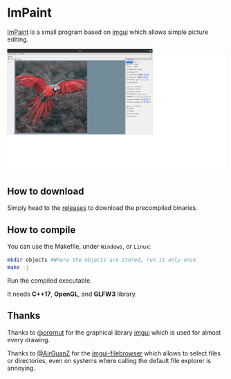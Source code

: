# ImPaint
[ImPaint](https://github.com/cursedastronaut/ImPaint) is a small program based on [imgui](https://github.com/ocornut/imgui) which allows simple picture editing.

![IMG](./screenshots/0.png)

## How to download
Simply head to the [releases](https://github.com/cursedastronaut/ImPaint/releases) to download the precompiled binaries.

## How to compile
You can use the Makefile, under `Windows`, or `Linux`:
```sh
mkdir objects #Where the objects are stored, run it only once
make -j
```

Run the compiled executable.

It needs **C++17**, **OpenGL**, and **GLFW3** library.

## Thanks
Thanks to [@orornut](https://github.com/ocornut) for the graphical library [imgui](https://github.com/ocornut/imgui) which is used for almost every drawing.

Thanks to [@AirGuanZ](https://github.com/AirGuanZ) for the [imgui-filebrowser](https://github.com/AirGuanZ/imgui-filebrowser) which allows to select files or directories, even on systems where calling the default file explorer is annoying.